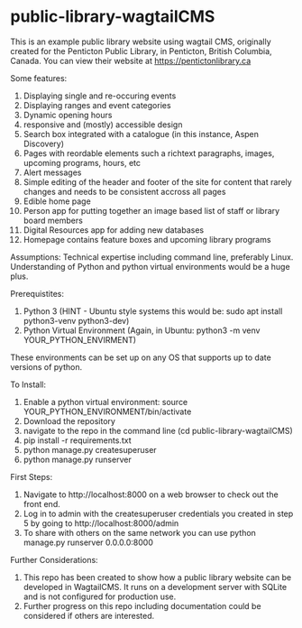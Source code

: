 # public-library-wagtailCMS
This is an example public library website using wagtail CMS, originally created for the Penticton Public Library, in Penticton, British Columbia, Canada. You can view their website at https://pentictonlibrary.ca

Some features: 
1) Displaying single and re-occuring events
2) Displaying ranges and event categories
3) Dynamic opening hours
4) responsive and (mostly) accessible design
5) Search box integrated with a catalogue (in this instance, Aspen Discovery)
6) Pages with reordable elements such a richtext paragraphs, images, upcoming programs, hours, etc
7) Alert messages 
8) Simple editing of the header and footer of the site for content that rarely changes and needs to be consistent accross all pages
9) Edible home page
10) Person app for putting together an image based list of staff or library board members
11) Digital Resources app for adding new databases
12) Homepage contains feature boxes and upcoming library programs

Assumptions: 
Technical expertise including command line, preferably Linux. Understanding of Python and python virtual environments would be a huge plus. 

Prerequistites: 
1) Python 3 (HINT - Ubuntu style systems this would be: sudo apt install python3-venv python3-dev)
2) Python Virtual Environment (Again, in Ubuntu: python3 -m venv YOUR_PYTHON_ENVIRMENT)

These environments can be set up on any OS that supports up to date versions of python. 

To Install: 
1) Enable a python virtual environment: source YOUR_PYTHON_ENVIRONMENT/bin/activate
2) Download the repository
3) navigate to the repo in the command line (cd public-library-wagtailCMS)
4) pip install -r requirements.txt
5) python manage.py createsuperuser
6) python manage.py runserver

First Steps: 
1) Navigate to http://localhost:8000 on a web browser to check out the front end. 
2) Log in to admin with the createsuperuser credentials you created in step 5 by going to http://localhost:8000/admin
3) To share with others on the same network you can use python manage.py runserver 0.0.0.0:8000

Further Considerations: 
1) This repo has been created to show how a public library website can be developed in WagtailCMS. It runs on a development server with SQLite and is not configured for production use.
2) Further progress on this repo including documentation could be considered if others are interested.  
